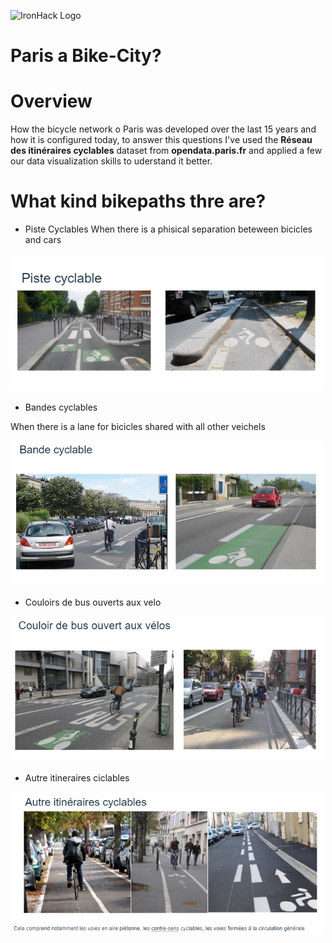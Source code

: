 ![IronHack Logo](https://s3-eu-west-1.amazonaws.com/ih-materials/uploads/upload_d5c5793015fec3be28a63c4fa3dd4d55.png)

# Paris a Bike-City?

# Overview

How the bicycle network o Paris was developed over the last 15 years and how it is configured today, to answer this questions I've used the **Réseau des itinéraires cyclables** dataset from **opendata.paris.fr** and applied a few our data visualization skills to uderstand it better.
	
# What kind bikepaths thre are?

 * Piste Cyclables
 When there is a phisical separation beteween bicicles and cars
 
<img src="./images/pist_cyclale.PNG" alt="piste" width="500"/>

* Bandes cyclables

When there is a lane for bicicles shared with all other veichels

<img src="./images/ciclofaixa.PNG" alt="ciclofaixa" width="500"/>

* Couloirs de bus ouverts aux velo

<img src="./images/colour_bus.PNG" alt="colour_bus" width="500"/>

* Autre itineraires ciclables

<img src="./images/outros.PNG" alt="colour_bus" width="500"/>
